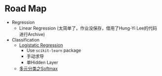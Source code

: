# Road Map
* Regression
  * Linear Regression (太简单了，作业没保存，借用了Hung-Yi Lee的代码进行Archive)
* Classification
  * [Logistatic Regression](https://www.baidu.com)
     * Use `scikit-learn` package
     * 手动求导
     * 单Hidden Layer
  * [多元分类之Softmax](https://www.baidu.com)
